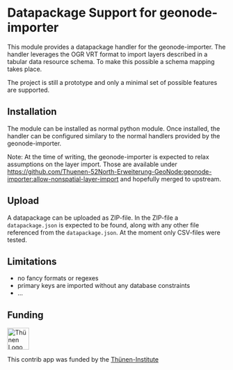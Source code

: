 # Datapackage Support for geonode-importer

This module provides a datapackage handler for the geonode-importer.
The handler leverages the OGR VRT format to import layers described in a tabular data resource schema.
To make this possible a schema mapping takes place. 

The project is still a prototype and only a minimal set of possible features are supported.

## Installation

The module can be installed as normal python module. 
Once installed, the handler can be configured similary to the normal handlers provided by the geonode-importer.

Note: At the time of writing, the geonode-importer is expected to relax assumptions on the layer import.
Those are available under https://github.com/Thuenen-52North-Erweiterung-GeoNode:geonode-importer:allow-nonspatial-layer-import and hopefully merged to upstream.

## Upload

A datapackage can be uploaded as ZIP-file.
In the ZIP-file a `datapackage.json` is expected to be found, along with any other file referenced from the `datapackage.json`.
At the moment only CSV-files were tested.

## Limitations

- no fancy formats or regexes
- primary keys are imported without any database constraints
- ...

## Funding

<img alt="Thünen Logo" align="middle" height="50" src="https://www.thuenen.de/typo3conf/ext/vc_theme/Resources/Public/Graphics/SVG-Logo.svg"/>

This contrib app was funded by the [Thünen-Institute](https://www.thuenen.de)